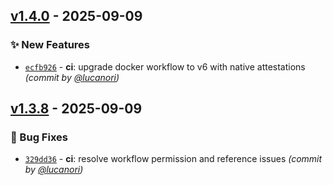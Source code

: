 
## [v1.4.0] - 2025-09-09
### :sparkles: New Features
- [`ecfb926`](https://github.com/one-ring-ai/web2md/commit/ecfb926a0a0edfccd1a52cd19f4596f06c33d145) - **ci**: upgrade docker workflow to v6 with native attestations *(commit by [@lucanori](https://github.com/lucanori))*


## [v1.3.8] - 2025-09-09
### :bug: Bug Fixes
- [`329dd36`](https://github.com/one-ring-ai/web2md/commit/329dd365a42bab787745b005fb388ae0044340eb) - **ci**: resolve workflow permission and reference issues *(commit by [@lucanori](https://github.com/lucanori))*

[v1.3.8]: https://github.com/one-ring-ai/web2md/compare/v1.3.7...v1.3.8
[v1.4.0]: https://github.com/one-ring-ai/web2md/compare/v1.3.8...v1.4.0
